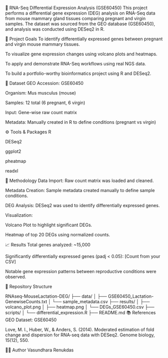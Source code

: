 🧬 RNA-Seq Differential Expression Analysis (GSE60450)
This project performs a differential gene expression (DEG) analysis on RNA-Seq data from mouse mammary gland tissues comparing pregnant and virgin samples. The dataset was sourced from the GEO database (GSE60450), and analysis was conducted using DESeq2 in R.

📌 Project Goals
To identify differentially expressed genes between pregnant and virgin mouse mammary tissues.

To visualize gene expression changes using volcano plots and heatmaps.

To apply and demonstrate RNA-Seq workflows using real NGS data.

To build a portfolio-worthy bioinformatics project using R and DESeq2.

📂 Dataset
GEO Accession: GSE60450

Organism: Mus musculus (mouse)

Samples: 12 total (6 pregnant, 6 virgin)

Input: Gene-wise raw count matrix

Metadata: Manually created in R to define conditions (pregnant vs virgin)

⚙️ Tools & Packages
R

DESeq2

ggplot2

pheatmap

readxl

🧪 Methodology
Data Import: Raw count matrix was loaded and cleaned.

Metadata Creation: Sample metadata created manually to define sample conditions.

DEG Analysis: DESeq2 was used to identify differentially expressed genes.

Visualization:

Volcano Plot to highlight significant DEGs.

Heatmap of top 20 DEGs using normalized counts.

📈 Results
Total genes analyzed: ~15,000

Significantly differentially expressed genes (padj < 0.05): [Count from your CSV]

Notable gene expression patterns between reproductive conditions were observed.

📁 Repository Structure

RNAseq-MouseLactation-DEG/
├── data/
│   ├── GSE60450_Lactation-GenewiseCounts.txt
│   └── sample_metadata.csv
├── results/
│   ├── volcano_plot.png
│   ├── heatmap.png
│   └── DEGs_GSE60450.csv
├── scripts/
│   └── differential_expression.R
├── README.md
📚 References
GEO Dataset: GSE60450

Love, M. I., Huber, W., & Anders, S. (2014). Moderated estimation of fold change and dispersion for RNA-seq data with DESeq2. Genome biology, 15(12), 550.

🙋‍♀️ Author
Vasundhara Renukdas

